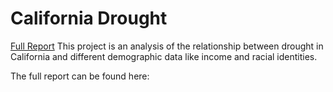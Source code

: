 # California Drought

[Full Report](https://docs.google.com/document/d/13DUUH0yRBztU8hCNoiwQQCoa4h-ROq_o6VF9-ULpma0/edit?usp=sharing ) 
This project is an analysis of the relationship between drought in California and different demographic data like income and racial identities. 

The full report can be found here: 
